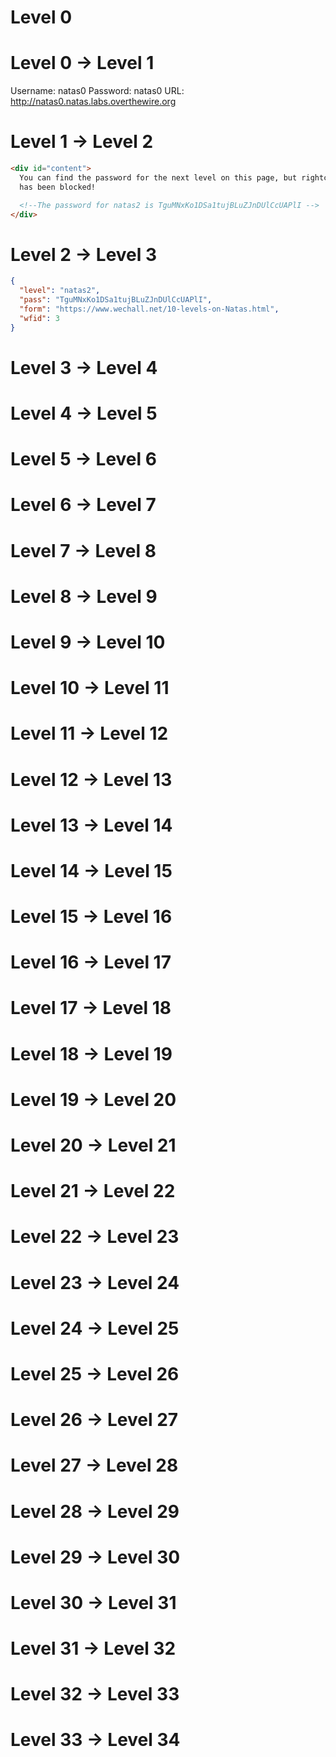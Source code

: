 # Level 0

# Level 0 → Level 1

Username: natas0
Password: natas0
URL: http://natas0.natas.labs.overthewire.org

<!--The password for natas1 is 0nzCigAq7t2iALyvU9xcHlYN4MlkIwlq -->

# Level 1 → Level 2

```html
<div id="content">
  You can find the password for the next level on this page, but rightclicking
  has been blocked!

  <!--The password for natas2 is TguMNxKo1DSa1tujBLuZJnDUlCcUAPlI -->
</div>
```

# Level 2 → Level 3

```json
{
  "level": "natas2",
  "pass": "TguMNxKo1DSa1tujBLuZJnDUlCcUAPlI",
  "form": "https://www.wechall.net/10-levels-on-Natas.html",
  "wfid": 3
}
```

# Level 3 → Level 4

# Level 4 → Level 5

# Level 5 → Level 6

# Level 6 → Level 7

# Level 7 → Level 8

# Level 8 → Level 9

# Level 9 → Level 10

# Level 10 → Level 11

# Level 11 → Level 12

# Level 12 → Level 13

# Level 13 → Level 14

# Level 14 → Level 15

# Level 15 → Level 16

# Level 16 → Level 17

# Level 17 → Level 18

# Level 18 → Level 19

# Level 19 → Level 20

# Level 20 → Level 21

# Level 21 → Level 22

# Level 22 → Level 23

# Level 23 → Level 24

# Level 24 → Level 25

# Level 25 → Level 26

# Level 26 → Level 27

# Level 27 → Level 28

# Level 28 → Level 29

# Level 29 → Level 30

# Level 30 → Level 31

# Level 31 → Level 32

# Level 32 → Level 33

# Level 33 → Level 34

